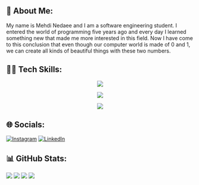 ## 💫 About Me:
My name is Mehdi Nedaee and I am a software engineering student. I entered the world of programming five years ago and every day I learned something new that made me more interested in this field. Now I have come to this conclusion that even though our computer world is made of 0 and 1, we can create all kinds of beautiful things with these two numbers.

## 👨‍💻 Tech Skills:

<p align="center">
  <a href="https://skillicons.dev">
    <img src="https://skillicons.dev/icons?i=nodejs,js,ts,expressjs,nest,jest,npm" />
  </a>
  
</p>
<p align="center">
  <a href="https://skillicons.dev">
    <img src="https://skillicons.dev/icons?i=php,mongodb,mysql,redis,git,figma,html" />
  </a>
  
</p>
<p align="center">
  <a href="https://skillicons.dev">
    <img src="https://skillicons.dev/icons?i=python,fastapi,postgres,wordpress,raspberrypi,arduino,css" />
  </a>
</p>


## 🌐 Socials:
[![Instagram](https://img.shields.io/badge/Instagram-%23E4405F.svg?logo=Instagram&logoColor=white)](https://instagram.com/mehtiuo) [![LinkedIn](https://img.shields.io/badge/LinkedIn-%230077B5.svg?logo=linkedin&logoColor=white)](https://linkedin.com/in/mahdi-nedaee-232168242/)</a><br>

## 📊 GitHub Stats:
![](https://github-readme-stats.vercel.app/api?username=mhdned&theme=dark&hide_border=false&include_all_commits=false&count_private=false) 
![](https://github-readme-stats.vercel.app/api/top-langs/?username=mhdned&layout=compact&theme=dark)
![](https://streak-stats.demolab.com/?user=your-username&theme=dark)
![](https://github-profile-trophy.vercel.app/?username=mhdned&theme=darkhub)



